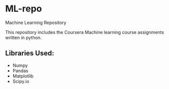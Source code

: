 # ML-repo
Machine Learning Repository

This repository includes the Coursera Machine learning course assignments written in python. 

## Libraries Used:
* Numpy
* Pandas
* Matplotlib
* Scipy.io
